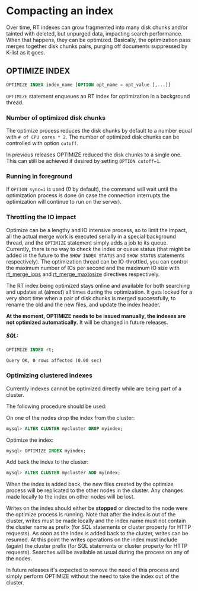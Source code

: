 # Compacting an index

Over time, RT indexes can grow fragmented into many disk chunks and/or tainted with deleted, but unpurged data, impacting search performance. When that happens, they can be optimized. Basically, the optimization pass merges together disk chunks pairs, purging off documents suppressed by K-list as it goes.

## OPTIMIZE INDEX

<!-- example optimize -->
```sql
OPTIMIZE INDEX index_name [OPTION opt_name = opt_value [,...]]
```

`OPTIMIZE` statement enqueues an RT index for optimization in a background thread.

### Number of optimized disk chunks

The optimize process reduces the disk chunks by default to a number equal with  `# of CPU cores * 2`.  The number of optimized disk chunks can be controlled with option `cutoff`.

In previous releases OPTIMIZE reduced the disk chunks to a single one. This can still be achieved if desired by setting `OPTION cutoff=1`.


### Running in foreground

If `OPTION sync=1` is used (0 by default), the command will wait until the optimization process is done (in case the connection interrupts the optimization will continue to run on the server).

### Throttling the IO impact

Optimize can be a lengthy and IO intensive process, so to limit the impact, all the actual merge work is executed serially in a special background thread, and the `OPTIMIZE` statement simply adds a job to its queue. Currently, there is no way to check the index or queue status (that might be added in the future to the `SHOW INDEX STATUS` and `SHOW STATUS` statements respectively). The optimization thread can be IO-throttled, you can control the maximum number of IOs per second and the maximum IO size with [rt_merge_iops](../Server_settings/Searchd.md#rt_merge_iops) and [rt_merge_maxiosize](../Server_settings/Searchd.md#rt_merge_maxiosize) directives respectively.

The RT index being optimized stays online and available for both searching and updates at (almost) all times during the optimization. It gets locked for a very short time when a pair of disk chunks is merged successfully, to rename the old and the new files, and update the index header.

**At the moment, OPTIMIZE needs to be issued manually, the indexes are not optimized automatically.** It will be changed in future releases.


<!-- intro -->
##### SQL:

<!-- request SQL -->

```sql
OPTIMIZE INDEX rt;
```
<!-- response mysql -->
```
Query OK, 0 rows affected (0.00 sec)
```
<!-- end -->


### Optimizing clustered indexes

Currently indexes cannot be optimized directly while are being part of a cluster.

The following procedure should be used:


On one of the nodes drop the index from the cluster:

```sql
mysql> ALTER CLUSTER mycluster DROP myindex;
```

Optimize the index:

```sql
mysql> OPTIMIZE INDEX myindex;
```


Add back the index to the cluster:

```sql
mysql> ALTER CLUSTER mycluster ADD myindex;
```

When the index is added back, the new files created by the optimize process will be replicated to the other nodes in the cluster. 
Any changes made locally to the index on other nodes will be lost.

Writes on the index should either be **stopped** or directed to the node were the optimize process is running. 
Note that after the index is out of the cluster, writes must be made locally and the index name must not contain the cluster name as prefix (for SQL statements or cluster property for HTTP requests).
As soon as the index is added back to the cluster, writes can be resumed. At this point the writes operations on the index must include (again) the cluster prefix (for SQL statements or cluster property for HTTP requests).
Searches will be available as usual during the process on any of the nodes.

In future releases it's expected to remove the need of this process and simply perform OPTIMIZE without the need to take the index out of the cluster.
